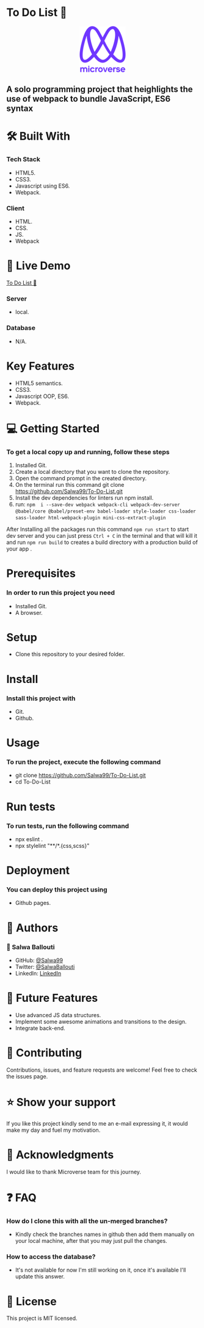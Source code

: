 # To Do List 📝

<div align="center">

  <img src="murple_logo.png" alt="logo" width="120"  height="auto"/>
  <br/>

</div>

## A solo programming project that heighlights the use of webpack to bundle JavaScript, ES6 syntax

# 🛠 Built With

### Tech Stack

- HTML5.
- CSS3.
- Javascript using ES6.
- Webpack.

### Client

- HTML.
- CSS.
- JS.
- Webpack

# 🚀 Live Demo <a name="live-demo"></a>

[To Do List 📝](https://salwa99.github.io/To-Do-List/)

### Server

- local.

### Database

- N/A.

# Key Features

- HTML5 semantics.
- CSS3.
- Javascript OOP, ES6.
- Webpack.

# 💻 Getting Started

### To get a local copy up and running, follow these steps

1. Installed Git.
2. Create a local directory that you want to clone the repository.
3. Open the command prompt in the created directory.
4. On the terminal run this command git clone <https://github.com/Salwa99/To-Do-List.git>
5. Install the dev dependencies for linters run npm install.
6. run: ```npm  i --save-dev webpack webpack-cli webpack-dev-server @babel/core @babel/preset-env babel-loader style-loader css-loader sass-loader html-webpack-plugin mini-css-extract-plugin ```

After Installing all the packages run this command ``` npm run start ``` to start dev server and you can just press ```Ctrl + C``` in the terminal and that will kill it and run ``` npm run build ``` to creates a build directory with a production build of your app . 
# Prerequisites

### In order to run this project you need

- Installed Git.
- A browser.

# Setup

- Clone this repository to your desired folder.

# Install

### Install this project with

- Git.
- Github.

# Usage

### To run the project, execute the following command

- git clone <https://github.com/Salwa99/To-Do-List.git>
- cd To-Do-List

# Run tests

### To run tests, run the following command

- npx eslint .
- npx stylelint "**/*.{css,scss}"

# Deployment

### You can deploy this project using

- Github pages.

# 👥 Authors

### 👤 Salwa Ballouti

- GitHub: [@Salwa99](https://github.com/Salwa99)
- Twitter: [@SalwaBallouti](https://twitter.com/salwa_ballouti)
- LinkedIn: [LinkedIn](https://www.linkedin.com/in/salwa-ballouti-096358251/)

# 🔭 Future Features

- Use advanced JS data structures.
- Implement some awesome animations and transitions to the design.
- Integrate back-end.

# 🤝 Contributing

Contributions, issues, and feature requests are welcome!
Feel free to check the issues page.

# ⭐️ Show your support

If you like this project kindly send to me an e-mail expressing it, it would make my day and fuel my motivation.

# 🙏 Acknowledgments

I would like to thank Microverse team for this journey.

# ❓ FAQ

### How do I clone this with all the un-merged branches?

- Kindly check the branches names in github then add them manually on your local machine, after that you may just pull the changes.

### How to access the database?

- It's not available for now I'm still working on it, once it's available I'll update this answer.

# 📝 License

This project is MIT licensed.
